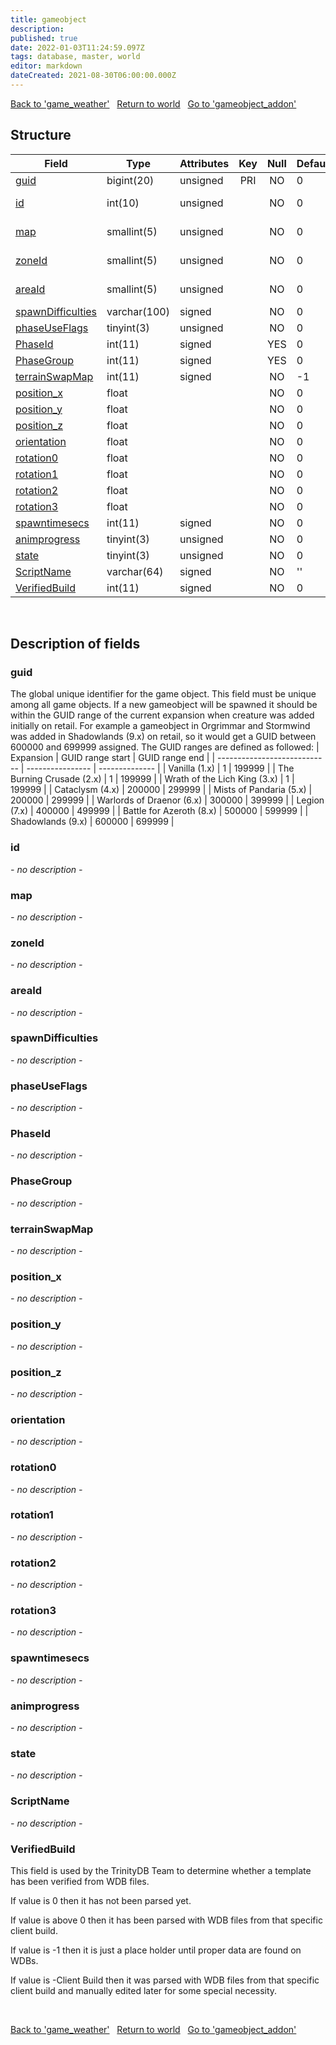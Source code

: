 ```yaml
---
title: gameobject
description: 
published: true
date: 2022-01-03T11:24:59.097Z
tags: database, master, world
editor: markdown
dateCreated: 2021-08-30T06:00:00.000Z
---
```


<a href="https://trinitycore.info/en/database/master/world/game_weather" class="mt-5 v-btn v-btn--depressed v-btn--flat v-btn--outlined theme--light v-size--default darkblue--text text--lighten-3"><span class="v-btn__content"><i aria-hidden="true" class="v-icon notranslate v-icon--left mdi mdi-arrow-left theme--light"></i><span>Back to 'game_weather'</span></span></a>&nbsp;&nbsp;&nbsp;<a href="https://trinitycore.info/en/database/master/world/home" class="mt-5 v-btn v-btn--depressed v-btn--flat v-btn--outlined theme--light v-size--default darkblue--text text--lighten-3"><span class="v-btn__content"><i aria-hidden="true" class="v-icon notranslate v-icon--left mdi mdi-home-outline theme--light"></i><span>Return to world</span></span></a>&nbsp;&nbsp;&nbsp;<a href="https://trinitycore.info/en/database/master/world/gameobject_addon" class="mt-5 v-btn v-btn--depressed v-btn--flat v-btn--outlined theme--light v-size--default darkblue--text text--lighten-3"><span class="v-btn__content"><span>Go to 'gameobject_addon'</span><i aria-hidden="true" class="v-icon notranslate v-icon--right mdi mdi-arrow-right theme--light"></i></span></a>

## Structure

| Field | Type | Attributes | Key | Null | Default | Extra | Comment |
| --- | --- | --- | :---: | :---: | --- | --- | --- |
| [guid](#guid) | bigint(20) | unsigned | PRI | NO | 0 |  |  |
| [id](#id) | int(10) | unsigned |  | NO | 0 |  | Gameobject Identifier |
| [map](#map) | smallint(5) | unsigned |  | NO | 0 |  | Map Identifier |
| [zoneId](#zoneid) | smallint(5) | unsigned |  | NO | 0 |  | Zone Identifier |
| [areaId](#areaid) | smallint(5) | unsigned |  | NO | 0 |  | Area Identifier |
| [spawnDifficulties](#spawndifficulties) | varchar(100) | signed |  | NO | 0 |  |  |
| [phaseUseFlags](#phaseuseflags) | tinyint(3) | unsigned |  | NO | 0 |  |  |
| [PhaseId](#phaseid) | int(11) | signed |  | YES | 0 |  |  |
| [PhaseGroup](#phasegroup) | int(11) | signed |  | YES | 0 |  |  |
| [terrainSwapMap](#terrainswapmap) | int(11) | signed |  | NO | -1 |  |  |
| [position_x](#position_x) | float |  |  | NO | 0 |  |  |
| [position_y](#position_y) | float |  |  | NO | 0 |  |  |
| [position_z](#position_z) | float |  |  | NO | 0 |  |  |
| [orientation](#orientation) | float |  |  | NO | 0 |  |  |
| [rotation0](#rotation0) | float |  |  | NO | 0 |  |  |
| [rotation1](#rotation1) | float |  |  | NO | 0 |  |  |
| [rotation2](#rotation2) | float |  |  | NO | 0 |  |  |
| [rotation3](#rotation3) | float |  |  | NO | 0 |  |  |
| [spawntimesecs](#spawntimesecs) | int(11) | signed |  | NO | 0 |  |  |
| [animprogress](#animprogress) | tinyint(3) | unsigned |  | NO | 0 |  |  |
| [state](#state) | tinyint(3) | unsigned |  | NO | 0 |  |  |
| [ScriptName](#scriptname) | varchar(64) | signed |  | NO | '' |  |  |
| [VerifiedBuild](#verifiedbuild) | int(11) | signed |  | NO | 0 |  |  |
&nbsp;
## Description of fields

### guid

The global unique identifier for the game object. This field must be unique among all game objects.
If a new gameobject will be spawned it should be within the GUID range of the current expansion when creature was added initially on retail. For example a gameobject in Orgrimmar and Stormwind was added in Shadowlands (9.x) on retail, so it would get a GUID between 600000 and 699999 assigned.
The GUID ranges are defined as followed:
|                    Expansion | GUID range start | GUID range end |
| ---------------------------- | ---------------- | -------------- |
| Vanilla (1.x)                |                1 |         199999 |
| The Burning Crusade (2.x)    |                1 |         199999 |
| Wrath of the Lich King (3.x) |                1 |         199999 |
| Cataclysm (4.x)              |           200000 |         299999 |
| Mists of Pandaria (5.x)      |           200000 |         299999 |
| Warlords of Draenor (6.x)    |           300000 |         399999 |
| Legion (7.x)                 |           400000 |         499999 |
| Battle for Azeroth (8.x)     |           500000 |         599999 |
| Shadowlands (9.x)            |           600000 |         699999 |
&nbsp;

### id
*- no description -*
&nbsp;

### map
*- no description -*
&nbsp;

### zoneId
*- no description -*
&nbsp;

### areaId
*- no description -*
&nbsp;

### spawnDifficulties
*- no description -*
&nbsp;

### phaseUseFlags
*- no description -*
&nbsp;

### PhaseId
*- no description -*
&nbsp;

### PhaseGroup
*- no description -*
&nbsp;

### terrainSwapMap
*- no description -*
&nbsp;

### position_x
*- no description -*
&nbsp;

### position_y
*- no description -*
&nbsp;

### position_z
*- no description -*
&nbsp;

### orientation
*- no description -*
&nbsp;

### rotation0
*- no description -*
&nbsp;

### rotation1
*- no description -*
&nbsp;

### rotation2
*- no description -*
&nbsp;

### rotation3
*- no description -*
&nbsp;

### spawntimesecs
*- no description -*
&nbsp;

### animprogress
*- no description -*
&nbsp;

### state
*- no description -*
&nbsp;

### ScriptName
*- no description -*
&nbsp;

### VerifiedBuild
This field is used by the TrinityDB Team to determine whether a template has been verified from WDB files.

If value is 0 then it has not been parsed yet.

If value is above 0 then it has been parsed with WDB files from that specific client build.

If value is -1 then it is just a place holder until proper data are found on WDBs.

If value is -Client Build then it was parsed with WDB files from that specific client build and manually edited later for some special necessity.

&nbsp;

<a href="https://trinitycore.info/en/database/master/world/game_weather" class="mt-5 v-btn v-btn--depressed v-btn--flat v-btn--outlined theme--light v-size--default darkblue--text text--lighten-3"><span class="v-btn__content"><i aria-hidden="true" class="v-icon notranslate v-icon--left mdi mdi-arrow-left theme--light"></i><span>Back to 'game_weather'</span></span></a>&nbsp;&nbsp;&nbsp;<a href="https://trinitycore.info/en/database/master/world/home" class="mt-5 v-btn v-btn--depressed v-btn--flat v-btn--outlined theme--light v-size--default darkblue--text text--lighten-3"><span class="v-btn__content"><i aria-hidden="true" class="v-icon notranslate v-icon--left mdi mdi-home-outline theme--light"></i><span>Return to world</span></span></a>&nbsp;&nbsp;&nbsp;<a href="https://trinitycore.info/en/database/master/world/gameobject_addon" class="mt-5 v-btn v-btn--depressed v-btn--flat v-btn--outlined theme--light v-size--default darkblue--text text--lighten-3"><span class="v-btn__content"><span>Go to 'gameobject_addon'</span><i aria-hidden="true" class="v-icon notranslate v-icon--right mdi mdi-arrow-right theme--light"></i></span></a>

